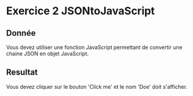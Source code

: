 # Exercice 2 JSONtoJavaScript
## Donnée
Vous devez utiliser une fonction JavaScript permettant de convertir une chaine JSON en objet JavaScript.
## Resultat
Vous devez cliquer sur le bouton 'Click me' et le nom 'Doe' doit s'afficher.